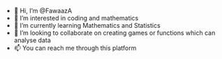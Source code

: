 - 👋 Hi, I’m @FawaazA
- 👀 I’m interested in coding and mathematics
- 🌱 I’m currently learning Mathematics and Statistics 
- 💞️ I’m looking to collaborate on creating games or functions which can analyse data 
- 📫 You can reach me through this platform

<!---
FawaazA/FawaazA is a ✨ special ✨ repository because its `README.md` (this file) appears on your GitHub profile.
You can click the Preview link to take a look at your changes.
--->

